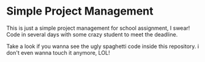 Simple Project Management
=========================
This is just a simple project management for school assignment, I swear! Code in several days with some crazy student to meet the deadline. 

Take a look if you wanna see the ugly spaghetti code inside this repository. i don't even wanna touch it anymore, LOL!
